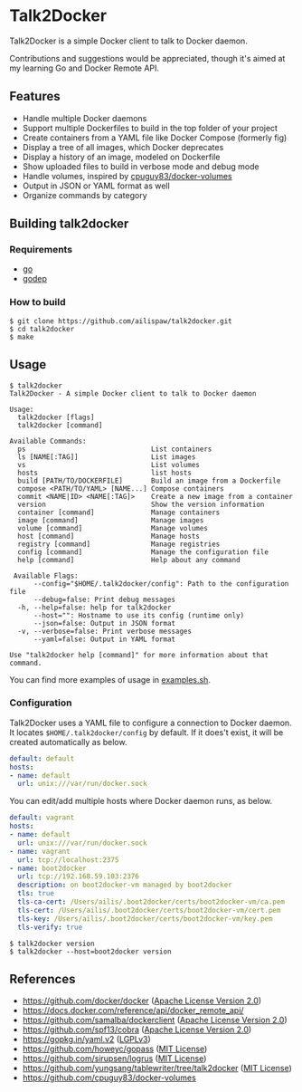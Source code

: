 # Talk2Docker

Talk2Docker is a simple Docker client to talk to Docker daemon.

Contributions and suggestions would be appreciated, though it's aimed at my learning Go and Docker Remote API.

## Features

- Handle multiple Docker daemons
- Support multiple Dockerfiles to build in the top folder of your project
- Create containers from a YAML file like Docker Compose (formerly fig)
- Display a tree of all images, which Docker deprecates
- Display a history of an image, modeled on Dockerfile
- Show uploaded files to build in verbose mode and debug mode
- Handle volumes, inspired by [cpuguy83/docker-volumes](https://github.com/cpuguy83/docker-volumes)
- Output in JSON or YAML format as well
- Organize commands by category

## Building talk2docker

### Requirements

- [go](http://golang.org/)
- [godep](https://github.com/tools/godep)

### How to build

```
$ git clone https://github.com/ailispaw/talk2docker.git
$ cd talk2docker
$ make
```

## Usage

```
$ talk2docker
Talk2Docker - A simple Docker client to talk to Docker daemon

Usage:
  talk2docker [flags]
  talk2docker [command]

Available Commands:
  ps                               List containers
  ls [NAME[:TAG]]                  List images
  vs                               List volumes
  hosts                            list hosts
  build [PATH/TO/DOCKERFILE]       Build an image from a Dockerfile
  compose <PATH/TO/YAML> [NAME...] Compose containers
  commit <NAME|ID> <NAME[:TAG]>    Create a new image from a container
  version                          Show the version information
  container [command]              Manage containers
  image [command]                  Manage images
  volume [command]                 Manage volumes
  host [command]                   Manage hosts
  registry [command]               Manage registries
  config [command]                 Manage the configuration file
  help [command]                   Help about any command

 Available Flags:
      --config="$HOME/.talk2docker/config": Path to the configuration file
      --debug=false: Print debug messages
  -h, --help=false: help for talk2docker
      --host="": Hostname to use its config (runtime only)
      --json=false: Output in JSON format
  -v, --verbose=false: Print verbose messages
      --yaml=false: Output in YAML format

Use "talk2docker help [command]" for more information about that command.

```

You can find more examples of usage in [examples.sh](https://github.com/ailispaw/talk2docker/blob/master/examples/examples.sh).

### Configuration

Talk2Docker uses a YAML file to configure a connection to Docker daemon.  
It locates `$HOME/.talk2docker/config` by default.
If it does't exist, it will be created automatically as below.  

```yaml
default: default
hosts:
- name: default
  url: unix:///var/run/docker.sock
```

You can edit/add multiple hosts where Docker daemon runs, as below.

```yaml
default: vagrant
hosts:
- name: default
  url: unix:///var/run/docker.sock
- name: vagrant
  url: tcp://localhost:2375
- name: boot2docker
  url: tcp://192.168.59.103:2376
  description: on boot2docker-vm managed by boot2docker
  tls: true
  tls-ca-cert: /Users/ailis/.boot2docker/certs/boot2docker-vm/ca.pem
  tls-cert: /Users/ailis/.boot2docker/certs/boot2docker-vm/cert.pem
  tls-key: /Users/ailis/.boot2docker/certs/boot2docker-vm/key.pem
  tls-verify: true
```

```
$ talk2docker version
$ talk2docker --host=boot2docker version
```

## References

- https://github.com/docker/docker ([Apache License Version 2.0](https://github.com/docker/docker/blob/master/LICENSE))
- https://docs.docker.com/reference/api/docker_remote_api/
- https://github.com/samalba/dockerclient ([Apache License Version 2.0](https://github.com/samalba/dockerclient/blob/master/LICENSE))
- https://github.com/spf13/cobra ([Apache License Version 2.0](https://github.com/spf13/cobra/blob/master/LICENSE.txt))
- https://gopkg.in/yaml.v2 ([LGPLv3](https://github.com/go-yaml/yaml/blob/v2/LICENSE))
- https://github.com/howeyc/gopass ([MIT License](https://github.com/howeyc/gopass/blob/master/LICENSE.txt))
- https://github.com/sirupsen/logrus ([MIT License](https://github.com/Sirupsen/logrus/blob/master/LICENSE))
- https://github.com/yungsang/tablewriter/tree/talk2docker ([MIT License](https://github.com/olekukonko/tablewriter/blob/master/LICENCE.md))
- https://github.com/cpuguy83/docker-volumes
